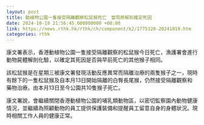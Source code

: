 ```yaml
---
layout: post
title: 動植物公園一隻接受隔離觀察松鼠猴死亡　當局將解剖確定死因
date: 2024-10-19 21:56:45.000000000 +08:00
link: https://news.rthk.hk/rthk/ch/component/k2/1775320-20241019.htm
categories: rthk
---
```


康文署表示，香港動植物公園一隻接受隔離觀察的松鼠猴今日死亡，漁護署會進行動物屍體解剖化驗，以確定其死因是否與早前死亡的其他猴子相同。

該松鼠猴是在星期三被康文署發現活動反應異常而隔離治療的兩隻猴子之一，現時有餘下的一隻松鼠猴及自本月13日開始隔離的白臀長尾猴，仍然接受隔離觀察和藥物治療。由本月13日至今公園共10隻猴子死亡。

康文署說，會繼續關閉香港動植物公園的哺乳類動物區，以密切監察園內動物健康情況，並繼續為照顧動物的員工提供保護裝備和提醒員工留意自身的身體狀況。現時相關工作人員的健康正常。
